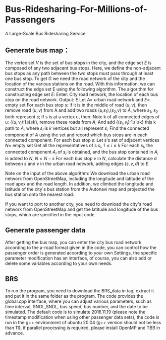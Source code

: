 # Bus-Ridesharing-For-Millions-of-Passengers
A Large-Scale Bus Ridesharing Service
 
## Generate bus map：
The vertex set $V$ is the set of bus stops in the city, and the edge set $E$ is composed of any two adjacent bus stops. Here, we define the non-adjacent bus stops as any path between the two stops must pass through at least one bus stop. To get $G$ we need the road network of the city and the location of the various stations on the road. With this information, we can construct the edge set E using the following algorithm.
The algorithm for constructing edge set $E$:
Enter: City road network, the location of each bus stop on the road network.
Output: $E$
Let A= urban road network and $E$= empty set
For each bus stop s:
If it is in the middle of road ($u,v$), then remove road ($u,v$) from A and add two roads ($u$,$s_1$),($s_2$,$v$) to $A$, where $s_1$, $s_2$ both represent $s$;
If s is at a vertex u, then:
Note k of all connected edges of u: {($u,v_i$):1≤i≤k}, remove these roads from $A$;
And add {($s_i,v_i$):1≤i≤k} this k path to $A$, where $s_i$ is $k$ vertices but all represent $s$;
Find the connected component of $A$ using the set and record which bus stops are in each connected component.
For each bus stop $s$:
Let s's set of adjacent vertices $N$= empty set
Get all the representatives of s $s_i$, $1≤i≤k$
For each $s_i$, the connected component $A_i$ of $s_i$ is obtained, and the bus stop contained in $A_i$ is added to $N$,
$N=N-{s}$
For each bus stop $v$ in $N$, calculate the distance d between $s$ and $v$ in the urban road network, adding edges $(s,v,d)$ to $E$.

Note on the input of the above algorithm: We download the urban road network from OpenStreetMap, including the longitude and latitude of the road apex and the road length. In addition, we climbed the longitude and latitude of the city's bus station from the Autonavi map and projected the bus station onto the nearest road.

If you want to port to another city, you need to download the city's road network from OpenStreetMap and get the latitude and longitude of the bus stops, which are specified in the input code.
## Generate passenger data
After getting the bus map, you can enter the city bus road network according to the a-road format given in the code, you can control how the passenger order is generated according to your own Settings, the specific parameter modification has an interface, of course, you can also add or delete some variables according to your own needs.
## BRS
To run the program, you need to download the BRS_data in tag, extract it and put it in the same folder as the program. The code provides the global.cpp interface, where you can adjust various parameters, such as time interval, SNOL,SNDL, bus speed, bus number, and the date to be simulated. The default code is to simulate 2016.11.19 (please note the timestamp modification when using other passenger data sets), the code is run in the g++ environment of ubuntu 20.04 (g++ version should not be less than 11), if parallel processing is required, please install OpenMP and TBB in advance.
